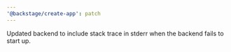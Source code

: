 ```yaml
---
'@backstage/create-app': patch
---
```


Updated backend to include stack trace in stderr when the backend fails to start up.
